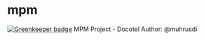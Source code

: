 # mpm

[![Greenkeeper badge](https://badges.greenkeeper.io/muhrusdi/mpm.svg)](https://greenkeeper.io/)
MPM Project - Docotel
Author: @muhrusdi

